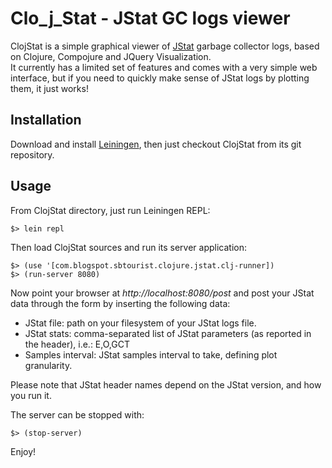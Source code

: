 # Clo_j_Stat - JStat GC logs viewer

ClojStat is a simple graphical viewer of [JStat](http://download.oracle.com/javase/6/docs/technotes/tools/share/jstat.html) garbage collector logs, based on Clojure, Compojure and JQuery Visualization.   
It currently has a limited set of features and comes with a very simple web interface, but if you need to quickly make sense of JStat logs by plotting them, it just works!

## Installation

Download and install [Leiningen](http://github.com/technomancy/leiningen), then just checkout ClojStat from its git repository.

## Usage

From ClojStat directory, just run Leiningen REPL:

    $> lein repl

Then load ClojStat sources and run its server application:

    $> (use '[com.blogspot.sbtourist.clojure.jstat.clj-runner])
    $> (run-server 8080)

Now point your browser at _http://localhost:8080/post_ and post your JStat data through the form by inserting the following data:

* JStat file: path on your filesystem of your JStat logs file.
* JStat stats: comma-separated list of JStat parameters (as reported in the header), i.e.: E,O,GCT
* Samples interval: JStat samples interval to take, defining plot granularity.

Please note that JStat header names depend on the JStat version, and how you run it.

The server can be stopped with:

    $> (stop-server)

Enjoy!